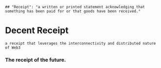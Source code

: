 ```
## "Receipt": "a written or printed statement acknowledging that something has been paid for or that goods have been received."
```

# Decent Receipt
``` a receipt that leverages the interconnectivity and distributed nature of Web3 ```
### The receipt of the future.
